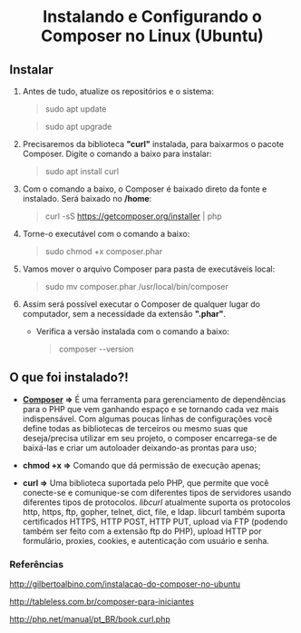 <h1 align="center">Instalando e Configurando o Composer no Linux (Ubuntu)</h1>

## Instalar

1. Antes de tudo, atualize os repositórios e o sistema:

	> sudo apt update

	> sudo apt upgrade

2. Precisaremos da biblioteca **"curl"** instalada, para baixarmos o pacote Composer. Digite o comando a baixo para instalar:

	> sudo apt install curl

3. Com o comando a baixo, o Composer é baixado direto da fonte e instalado. Será baixado no **/home**:

	> curl -sS https://getcomposer.org/installer | php

4. Torne-o executável com o comando a baixo:

	> sudo chmod +x composer.phar

5. Vamos mover o arquivo Composer para pasta de executáveis local:

	> sudo mv composer.phar /usr/local/bin/composer


6. Assim será possível executar o Composer de qualquer lugar do computador, sem a necessidade da extensão **".phar"**.

	- Verifica a versão instalada com o comando a baixo:

		> composer --version

## O que foi instalado?!

 - **[Composer](https://getcomposer.org/) =>** É uma ferramenta para gerenciamento de dependências para o PHP que vem ganhando espaço e se tornando cada vez mais indispensável. Com algumas poucas linhas de configurações você define todas as bibliotecas de terceiros ou mesmo suas que deseja/precisa utilizar em seu projeto, o composer encarrega-se de baixá-las e criar um autoloader deixando-as prontas para uso;

 - **chmod +x =>** Comando que dá permissão de execução apenas;

 - **curl =>** Uma biblioteca suportada pelo PHP, que permite que você conecte-se e comunique-se com diferentes tipos de servidores usando diferentes tipos de protocolos. *libcurl* atualmente suporta os protocolos http, https, ftp, gopher, telnet, dict, file, e ldap. libcurl também suporta certificados HTTPS, HTTP POST, HTTP PUT, upload via FTP (podendo também ser feito com a extensão ftp do PHP), upload HTTP por formulário, proxies, cookies, e autenticação com usuário e senha.

### Referências

<http://gilbertoalbino.com/instalacao-do-composer-no-ubuntu>

<http://tableless.com.br/composer-para-iniciantes>

<http://php.net/manual/pt_BR/book.curl.php>

